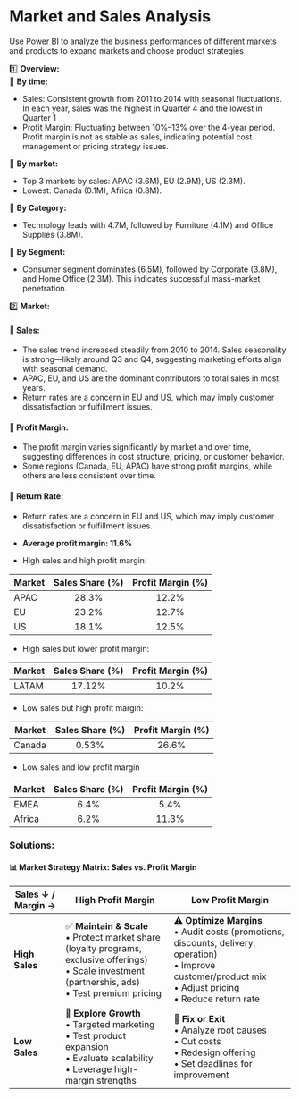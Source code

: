 # Market and Sales Analysis
Use Power BI to analyze the business performances of different markets and products to expand markets and choose product strategies

:one: **Overview:**
<br> 📍 **By time:**
- Sales: Consistent growth from 2011 to 2014 with seasonal fluctuations. In each year, sales was the highest in Quarter 4 and the lowest in Quarter 1
- Profit Margin: Fluctuating between 10%–13% over the 4-year period. Profit margin is not as stable as sales, indicating potential cost management or pricing strategy issues.

📍 **By market:**
- Top 3 markets by sales: APAC (3.6M), EU (2.9M), US (2.3M).
- Lowest: Canada (0.1M), Africa (0.8M).

📍 **By Category:**
- Technology leads with 4.7M, followed by Furniture (4.1M) and Office Supplies (3.8M).

📍 **By Segment:**
+ Consumer segment dominates (6.5M), followed by Corporate (3.8M), and Home Office (2.3M). This indicates successful mass-market penetration.
  
:two: **Market:**
#### 📌 Sales:
- The sales trend increased steadily from 2010 to 2014. Sales seasonality is strong—likely around Q3 and Q4, suggesting marketing efforts align with seasonal demand.
- APAC, EU, and US are the dominant contributors to total sales in most years.
- Return rates are a concern in EU and US, which may imply customer dissatisfaction or fulfillment issues.
#### 📌 Profit Margin:
- The profit margin varies significantly by market and over time, suggesting differences in cost structure, pricing, or customer behavior.
- Some regions (Canada, EU, APAC) have strong profit margins, while others are less consistent over time.
#### 📌 Return Rate:
- Return rates are a concern in EU and US, which may imply customer dissatisfaction or fulfillment issues.

- **Average profit margin: 11.6%**
- High sales and high profit margin:

| Market         | Sales Share (%) | Profit Margin (%)      |
|-------------|:------:|:------------------:|
| APAC   | 28.3%   | 12.2%   |
| EU   | 23.2%   | 12.7% |
| US    | 18.1%   | 12.5%|
- High sales but lower profit margin:

| Market         | Sales Share (%) | Profit Margin (%)      |
|-------------|:------:|:------------------:|
| LATAM   | 17.12%   | 10.2%   |

- Low sales but high profit margin:

| Market         | Sales Share (%) | Profit Margin (%)      |
|-------------|:------:|:------------------:|
| Canada   | 0.53%   | 26.6%   |

- Low sales and low profit margin

| Market         | Sales Share (%) | Profit Margin (%)      |
|-------------|:------:|:------------------:|
| EMEA   | 6.4%   | 5.4%   |
| Africa   | 6.2%   | 11.3% |



### Solutions:
#### 📊 Market Strategy Matrix: Sales vs. Profit Margin
| **Sales ↓ / Margin →** | **High Profit Margin**                                       | **Low Profit Margin**                                       |
|------------------------|--------------------------------------------------------------|--------------------------------------------------------------|
| **High Sales**         | ✅ **Maintain & Scale**  <br>• Protect market share (loyalty programs, exclusive offerings)  <br>• Scale investment (partnershis, ads)  <br>• Test premium pricing | ⚠️ **Optimize Margins**  <br>• Audit costs (promotions, discounts, delivery, operation)  <br>• Improve customer/product mix  <br>• Adjust pricing  <br>• Reduce return rate |
| **Low Sales**          | 🧐 **Explore Growth**  <br>• Targeted marketing  <br>• Test product expansion  <br>• Evaluate scalability  <br>• Leverage high-margin strengths | 🚨 **Fix or Exit**  <br>• Analyze root causes  <br>• Cut costs  <br>• Redesign offering  <br>• Set deadlines for improvement |
















